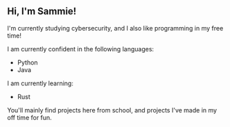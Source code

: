 <!--
**typhyte/typhyte** is a ✨ _special_ ✨ repository because its `README.md` (this file) appears on your GitHub profile.

Here are some ideas to get you started:

- 🔭 I’m currently working on ...
- 🌱 I’m currently learning ...
- 👯 I’m looking to collaborate on ...
- 🤔 I’m looking for help with ...
- 💬 Ask me about ...
- 📫 How to reach me: ...
- 😄 Pronouns: ...
- ⚡ Fun fact: ...
-->
## Hi, I'm Sammie!
I'm currently studying cybersecurity, and I also like programming in my free time!

I am currently confident in the following languages:
- Python
- Java

I am currently learning: 
- Rust

You'll mainly find projects here from school, and projects I've made in my off time for fun.
